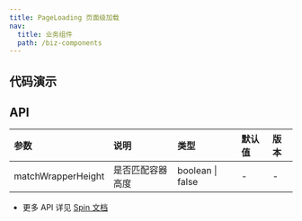 ```yaml
---
title: PageLoading 页面级加载
nav:
  title: 业务组件
  path: /biz-components
---
```


## 代码演示

<!-- prettier-ignore -->
<code src="./demo/basic.tsx" title="基本" description="常用于 `dynamicImport` 的加载动画"></code>
<code src="./demo/with-page-container.tsx" title="页容器加载" description="已内置到 PageContainer，通过 loading 属性控制即可"></code>
<code src="./demo/matchWrapperHeight.tsx" title="固定高度的容器内加载"></code>

## API

| 参数               | 说明             | 类型             | 默认值 | 版本 |
| :----------------- | :--------------- | :--------------- | :----- | :--- |
| matchWrapperHeight | 是否匹配容器高度 | boolean \| false | -      | -    |

- 更多 API 详见 [Spin 文档](/components/spin#api)
